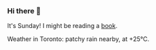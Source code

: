 ### Hi there :wave:

It's Sunday! I might be reading a [book](https://www.goodreads.com/review/list/37130358-benjamin?ref=nav_mybooks&shelf=currently-reading).

Weather in Toronto: patchy rain nearby, at +25°C.
